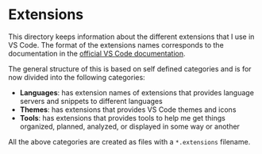 # Extensions
This directory keeps information about the different extensions that I use in VS Code. The format of the extensions names corresponds to the documentation in the [official VS Code documentation](https://code.visualstudio.com/docs/editor/extension-marketplace#_command-line-extension-management).

The general structure of this is based on self defined categories and is for now divided into the following categories:
- **Languages**: has extension names of extensions that provides language servers and snippets to different languages
- **Themes**: has extensions that provides VS Code themes and icons
- **Tools**: has extensions that provides tools to help me get things organized, planned, analyzed, or displayed in some way or another

All the above categories are created as files with a `*.extensions` filename.
